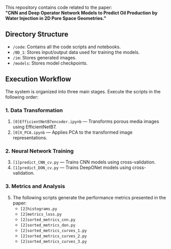 This repository contains code related to the paper:  
**"CNN and Deep Operator Network Models to Predict Oil Production by Water Injection in 2D Pore Space Geometries."**

## Directory Structure

- `/code`: Contains all the code scripts and notebooks.
- `/BD_1`: Stores input/output data used for training the models.
- `/im`: Stores generated images.
- `/models`: Stores model checkpoints.

## Execution Workflow

The system is organized into three main stages. Execute the scripts in the following order:

### 1. Data Transformation
1. `[0]EfficientNetB7encoder.ipynb` — Transforms porous media images using EfficientNetB7.
2. `[0]X_PCA.ipynb` — Applies PCA to the transformed image representations.

### 2. Neural Network Training
3. `[1]predict_CNN_cv.py` — Trains CNN models using cross-validation.
4. `[1]predict_DON_cv.py` — Trains DeepONet models using cross-validation.

### 3. Metrics and Analysis
5. The following scripts generate the performance metrics presented in the paper:
   - `[2]histograms.py`
   - `[2]metrics_loss.py`
   - `[2]sorted_metrics_cnn.py`
   - `[2]sorted_metrics_don.py`
   - `[2]sorted_metrics_curves_1.py`
   - `[2]sorted_metrics_curves_2.py`
   - `[2]sorted_metrics_curves_3.py`

